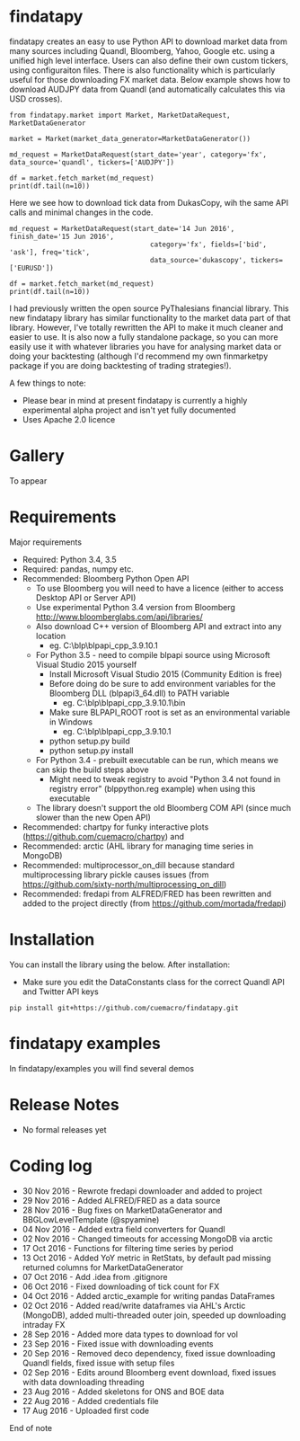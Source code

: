 # findatapy

findatapy creates an easy to use Python API to download market data from many sources including Quandl, Bloomberg, Yahoo, Google etc. using
a unified high level interface. Users can also define their own custom tickers, using configuraiton files. There is also functionality which
is particularly useful for those downloading FX market data. Below example shows how to download AUDJPY data from Quandl (and automatically 
calculates this via USD crosses).

```
from findatapy.market import Market, MarketDataRequest, MarketDataGenerator

market = Market(market_data_generator=MarketDataGenerator())

md_request = MarketDataRequest(start_date='year', category='fx', data_source='quandl', tickers=['AUDJPY'])

df = market.fetch_market(md_request)
print(df.tail(n=10))
```

Here we see how to download tick data from DukasCopy, wih the same API calls and minimal changes in the code.

```
md_request = MarketDataRequest(start_date='14 Jun 2016', finish_date='15 Jun 2016',
                                   category='fx', fields=['bid', 'ask'], freq='tick', 
                                   data_source='dukascopy', tickers=['EURUSD'])

df = market.fetch_market(md_request)
print(df.tail(n=10))
```

I had previously written the open source PyThalesians financial library. This new findatapy library has similar functionality to the 
market data part of that library. However, I've totally rewritten the API to make it much cleaner and easier to use. It is also now a fully
standalone package, so you can more easily use it with whatever libraries you have for analysing market data or doing your backtesting (although I'd recommend
my own finmarketpy package if you are doing backtesting of trading strategies!).

A few things to note:
* Please bear in mind at present findatapy is currently a highly experimental alpha project and isn't yet fully 
documented
* Uses Apache 2.0 licence

# Gallery

To appear

# Requirements

Major requirements
* Required: Python 3.4, 3.5
* Required: pandas, numpy etc.
* Recommended: Bloomberg Python Open API
    * To use Bloomberg you will need to have a licence (either to access Desktop API or Server API)
    * Use experimental Python 3.4 version from Bloomberg http://www.bloomberglabs.com/api/libraries/
    * Also download C++ version of Bloomberg API and extract into any location
        * eg. C:\blp\blpapi_cpp_3.9.10.1
    * For Python 3.5 - need to compile blpapi source using Microsoft Visual Studio 2015 yourself
        * Install Microsoft Visual Studio 2015 (Community Edition is free)
        * Before doing do be sure to add environment variables for the Bloomberg DLL (blpapi3_64.dll) to PATH variable
            * eg. C:\blp\blpapi_cpp_3.9.10.1\bin
        * Make sure BLPAPI_ROOT root is set as an environmental variable in Windows
            * eg. C:\blp\blpapi_cpp_3.9.10.1
        * python setup.py build
        * python setup.py install
    * For Python 3.4 - prebuilt executable can be run, which means we can skip the build steps above
        * Might need to tweak registry to avoid "Python 3.4 not found in registry error" (blppython.reg example) when using this executable 
    * The library doesn't support the old Bloomberg COM API (since much slower than the new Open API)
* Recommended: chartpy for funky interactive plots (https://github.com/cuemacro/chartpy) and
* Recommended: arctic (AHL library for managing time series in MongoDB)
* Recommended: multiprocessor_on_dill because standard multiprocessing library pickle causes issues 
(from https://github.com/sixty-north/multiprocessing_on_dill)
* Recommended: fredapi from ALFRED/FRED has been rewritten and added to the project directly (from https://github.com/mortada/fredapi)

# Installation

You can install the library using the below. After installation:
* Make sure you edit the DataConstants class for the correct Quandl API and Twitter API keys

```
pip install git+https://github.com/cuemacro/findatapy.git
```

# findatapy examples

In findatapy/examples you will find several demos

# Release Notes

* No formal releases yet

# Coding log

* 30 Nov 2016 - Rewrote fredapi downloader and added to project
* 29 Nov 2016 - Added ALFRED/FRED as a data source
* 28 Nov 2016 - Bug fixes on MarketDataGenerator and BBGLowLevelTemplate (@spyamine)
* 04 Nov 2016 - Added extra field converters for Quandl
* 02 Nov 2016 - Changed timeouts for accessing MongoDB via arctic
* 17 Oct 2016 - Functions for filtering time series by period
* 13 Oct 2016 - Added YoY metric in RetStats, by default pad missing returned columns for MarketDataGenerator
* 07 Oct 2016 - Add .idea from .gitignore
* 06 Oct 2016 - Fixed downloading of tick count for FX
* 04 Oct 2016 - Added arctic_example for writing pandas DataFrames
* 02 Oct 2016 - Added read/write dataframes via AHL's Arctic (MongoDB), added multi-threaded outer join, speeded up downloading intraday FX
* 28 Sep 2016 - Added more data types to download for vol
* 23 Sep 2016 - Fixed issue with downloading events
* 20 Sep 2016 - Removed deco dependency, fixed issue downloading Quandl fields, fixed issue with setup files
* 02 Sep 2016 - Edits around Bloomberg event download, fixed issues with data downloading threading
* 23 Aug 2016 - Added skeletons for ONS and BOE data
* 22 Aug 2016 - Added credentials file
* 17 Aug 2016 - Uploaded first code

End of note
